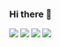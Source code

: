 ### Hi there 👋

<!--
**ameygodse007/ameygodse007** is a ✨ _special_ ✨ repository because its `README.md` (this file) appears on your GitHub profile.

Here are some ideas to get you started:

- 🔭 I’m currently working on ...
- 🌱 I’m currently learning ...
- 👯 I’m looking to collaborate on ...
- 🤔 I’m looking for help with ...
- 💬 Ask me about ...
- 📫 How to reach me: ...
- 😄 Pronouns: ...
- ⚡ Fun fact: ...
-->
![](https://komarev.com/ghpvc/?username=ameygodse007)
![](https://komarev.com/ghpvc/?username=ameygodse007&color=green)
![](https://komarev.com/ghpvc/?username=ameygodse007&style=flat-square)
![](https://komarev.com/ghpvc/?username=ameygodse007&label=PROFILE+VIEWS)
